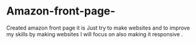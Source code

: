 # Amazon-front-page-
Created amazon front page it is Just try to make websites and to improve my skills by making  websites I will focus on also making it responsive .

